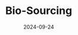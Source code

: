 ---  
layout: startup_page  
title: "Bio-Sourcing"  
id: "biosourcing.com"  
permalink: "/biosourcingbiosourcing.com09242024/"  
website: "https://www.bio-sourcing.com/"  
funding_round: "Grant & Equity"  
funding_amount: "€12.5M"  
investors: "European Innovation Council (EIC) Accelerator"  
about: "Bio-Sourcing develops a sustainable platform for producing biotherapeutics using goats' milk, significantly reducing costs and environmental impact compared to traditional methods. Their BioMilk platform enables the creation of biosimilars, like adalimumab, making these treatments more affordable and accessible. This innovative approach positions Bio-Sourcing as a leader in the biopharmaceutical industry."  
markets: "Biopharmaceuticals, Biosimilars, Biotechnology"  
hq: "Liège, Liege, Belgium"  
founded_year: "2014"  
linkedin: "https://www.linkedin.com/company/bio---sourcing"  
twitter: ""  
instagram: ""  
facebook: ""  
crunchbase: "https://www.crunchbase.com/organization/bio-sourcing"  
pitchbook: "https://pitchbook.com/profiles/company/99274-33"  

date_display: "24-Sep-2024"  
date: "2024-09-24"

# SEO Optimization  
meta_title: "Bio-Sourcing - Grant & Equity Funding (€12.5M)"  
meta_description: "Bio-Sourcing, Bio-Sourcing develops a sustainable platform for producing biotherapeutics using goats' milk, significantly reducing costs and environmental impact co..."  
meta_keywords: "Bio-Sourcing, Biopharmaceuticals, Biosimilars, Biotechnology, Grant & Equity funding"  
canonical_url: "https://startup.projectstartups.com/biosourcingbiosourcing.com09242024/"  
---